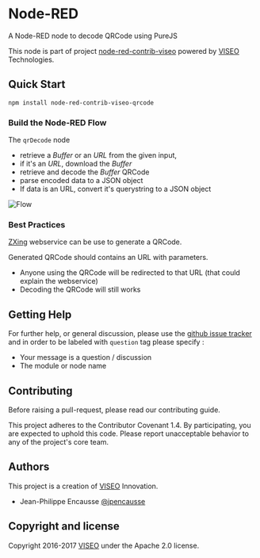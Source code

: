 # Node-RED

A Node-RED node to decode QRCode using PureJS 

This node is part of project [node-red-contrib-viseo](https://github.com/NGRP/node-red-contrib-viseo) powered by [VISEO](http://www.viseo.com) Technologies.

## Quick Start

```
npm install node-red-contrib-viseo-qrcode
```

### Build the Node-RED Flow

The `qrDecode` node 
- retrieve a *Buffer* or an *URL* from the given input, 
- if it's an *URL*, download the *Buffer*
- retrieve and decode the *Buffer* QRCode
- parse encoded data to a JSON object
- If data is an URL, convert it's querystring to a JSON object

![Flow](https://github.com/NGRP/node-red-contrib-viseo/raw/master/node-red-contrib-qrcode/doc/flow.jpg)


### Best Practices

[ZXing](https://zxing.appspot.com/generator/) webservice can be use to generate a QRCode.

Generated QRCode should contains an URL with parameters.
- Anyone using the QRCode will be redirected to that URL (that could explain the webservice)
- Decoding the QRCode will still works

## Getting Help

For further help, or general discussion, please use the [github issue tracker](https://github.com/NGRP/node-red-contrib-viseo/issues) and in order to be labeled with `question` tag please specify :
- Your message is a question / discussion
- The module or node name

## Contributing

Before raising a pull-request, please read our contributing guide.

This project adheres to the Contributor Covenant 1.4. By participating, 
you are expected to uphold this code. 
Please report unacceptable behavior to any of the project's core team.

## Authors

This project is a creation of [VISEO](http://www.viseo.com) Innovation.

- Jean-Philippe Encausse [@jpencausse](https://twitter.com/jpencausse)


## Copyright and license

Copyright 2016-2017 [VISEO](http://www.viseo.com) under the Apache 2.0 license.